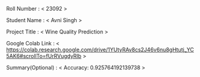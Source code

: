 Roll Number       :   < 23092 >

Student Name      :   < Avni Singh >

Project Title     :   < Wine Quality Prediction >

Google Colab Link :   < https://colab.research.google.com/drive/1YUtyRAv8cs2J46v6nu8gHtutj_YC5AK6#scrollTo=fUrRVugdyRIb >

Summary(Optional) :   < Accuracy: 0.925764192139738 >
